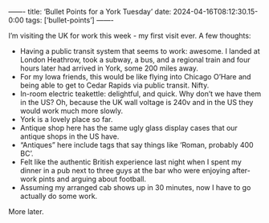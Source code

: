 ——-
title: ‘Bullet Points for a York Tuesday’
date: 2024-04-16T08:12:30.15-0:00
tags: [‘bullet-points’]
——-

I’m visiting the UK for work this week - my first visit ever. A few thoughts:

- Having a public transit system that seems to work: awesome. I landed at London Heathrow, took a subway, a bus, and a regional train and four hours later had arrived in York, some 200 miles away.
- For my Iowa friends, this would be like flying into Chicago O’Hare and being able to get to Cedar Rapids via public transit. Nifty.
- In-room electric teakettle: delightful, and quick. Why don’t we have them in the US? Oh, because the UK wall voltage is 240v and in the US they would work much more slowly.
- York is a lovely place so far. 
- Antique shop here has the same ugly glass display cases that our antique shops in the US have. 
- “Antiques” here include tags that say things like ‘Roman, probably 400 BC’.
- Felt like the authentic British experience last night when I spent my dinner in a pub next to three guys at the bar who were enjoying after-work pints and arguing about football.
- Assuming my arranged cab shows up in 30 minutes, now I have to go actually do some work.


More later.